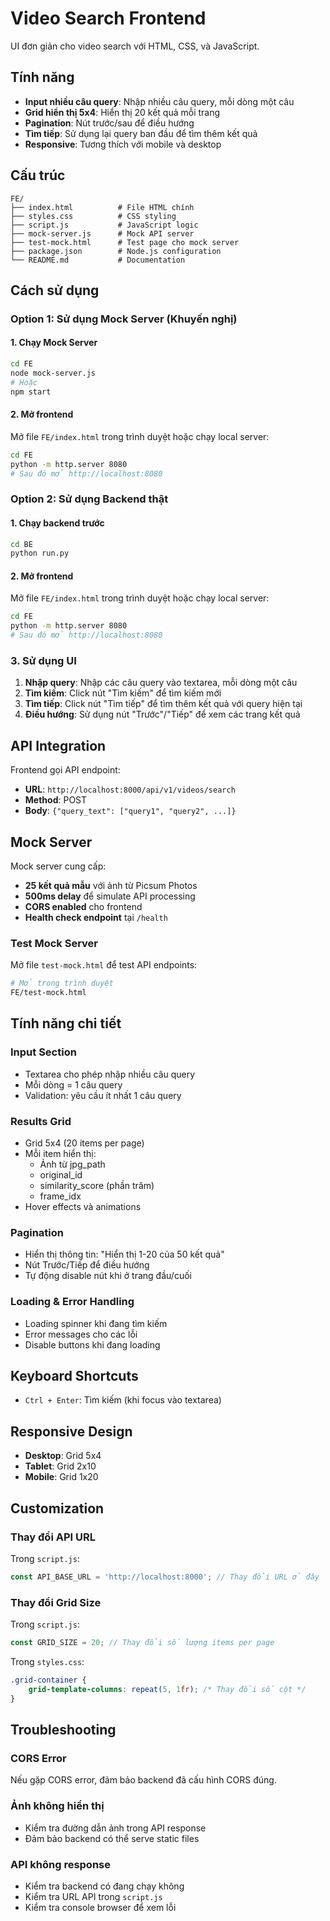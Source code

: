 # Video Search Frontend

UI đơn giản cho video search với HTML, CSS, và JavaScript.

## Tính năng

- **Input nhiều câu query**: Nhập nhiều câu query, mỗi dòng một câu
- **Grid hiển thị 5x4**: Hiển thị 20 kết quả mỗi trang
- **Pagination**: Nút trước/sau để điều hướng
- **Tìm tiếp**: Sử dụng lại query ban đầu để tìm thêm kết quả
- **Responsive**: Tương thích với mobile và desktop

## Cấu trúc

```
FE/
├── index.html          # File HTML chính
├── styles.css          # CSS styling
├── script.js           # JavaScript logic
├── mock-server.js      # Mock API server
├── test-mock.html      # Test page cho mock server
├── package.json        # Node.js configuration
└── README.md           # Documentation
```

## Cách sử dụng

### Option 1: Sử dụng Mock Server (Khuyến nghị)

#### 1. Chạy Mock Server
```bash
cd FE
node mock-server.js
# Hoặc
npm start
```

#### 2. Mở frontend
Mở file `FE/index.html` trong trình duyệt hoặc chạy local server:

```bash
cd FE
python -m http.server 8080
# Sau đó mở http://localhost:8080
```

### Option 2: Sử dụng Backend thật

#### 1. Chạy backend trước
```bash
cd BE
python run.py
```

#### 2. Mở frontend
Mở file `FE/index.html` trong trình duyệt hoặc chạy local server:

```bash
cd FE
python -m http.server 8080
# Sau đó mở http://localhost:8080
```

### 3. Sử dụng UI

1. **Nhập query**: Nhập các câu query vào textarea, mỗi dòng một câu
2. **Tìm kiếm**: Click nút "Tìm kiếm" để tìm kiếm mới
3. **Tìm tiếp**: Click nút "Tìm tiếp" để tìm thêm kết quả với query hiện tại
4. **Điều hướng**: Sử dụng nút "Trước"/"Tiếp" để xem các trang kết quả

## API Integration

Frontend gọi API endpoint:
- **URL**: `http://localhost:8000/api/v1/videos/search`
- **Method**: POST
- **Body**: `{"query_text": ["query1", "query2", ...]}`

## Mock Server

Mock server cung cấp:
- **25 kết quả mẫu** với ảnh từ Picsum Photos
- **500ms delay** để simulate API processing
- **CORS enabled** cho frontend
- **Health check endpoint** tại `/health`

### Test Mock Server
Mở file `test-mock.html` để test API endpoints:
```bash
# Mở trong trình duyệt
FE/test-mock.html
```

## Tính năng chi tiết

### Input Section
- Textarea cho phép nhập nhiều câu query
- Mỗi dòng = 1 câu query
- Validation: yêu cầu ít nhất 1 câu query

### Results Grid
- Grid 5x4 (20 items per page)
- Mỗi item hiển thị:
  - Ảnh từ jpg_path
  - original_id
  - similarity_score (phần trăm)
  - frame_idx
- Hover effects và animations

### Pagination
- Hiển thị thông tin: "Hiển thị 1-20 của 50 kết quả"
- Nút Trước/Tiếp để điều hướng
- Tự động disable nút khi ở trang đầu/cuối

### Loading & Error Handling
- Loading spinner khi đang tìm kiếm
- Error messages cho các lỗi
- Disable buttons khi đang loading

## Keyboard Shortcuts

- `Ctrl + Enter`: Tìm kiếm (khi focus vào textarea)

## Responsive Design

- **Desktop**: Grid 5x4
- **Tablet**: Grid 2x10
- **Mobile**: Grid 1x20

## Customization

### Thay đổi API URL
Trong `script.js`:
```javascript
const API_BASE_URL = 'http://localhost:8000'; // Thay đổi URL ở đây
```

### Thay đổi Grid Size
Trong `script.js`:
```javascript
const GRID_SIZE = 20; // Thay đổi số lượng items per page
```

Trong `styles.css`:
```css
.grid-container {
    grid-template-columns: repeat(5, 1fr); /* Thay đổi số cột */
}
```

## Troubleshooting

### CORS Error
Nếu gặp CORS error, đảm bảo backend đã cấu hình CORS đúng.

### Ảnh không hiển thị
- Kiểm tra đường dẫn ảnh trong API response
- Đảm bảo backend có thể serve static files

### API không response
- Kiểm tra backend có đang chạy không
- Kiểm tra URL API trong `script.js`
- Kiểm tra console browser để xem lỗi
